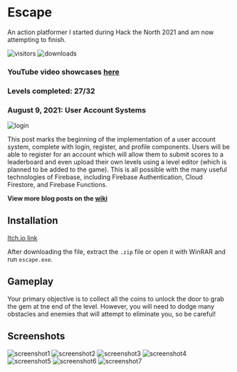 # Escape
An action platformer I started during Hack the North 2021 and am now attempting to finish.

![visitors](https://visitor-badge.glitch.me/badge?page_id=pblpbl1024.escape)
![downloads](https://img.shields.io/github/downloads/pblpbl1024/escape/total)

### YouTube video showcases [here](https://youtube.com/playlist?list=PLPNkAYOUT2atOESzGCqV2DMUHghGJIOUC)

### Levels completed: 27/32 

### August 9, 2021: User Account Systems
![login](https://github.com/pblpbl1024/escape/blob/main/screenshots/Escape%202021-08-09%202_05_19%20PM.png)

This post marks the beginning of the implementation of a user account system, complete with login, register, and profile components. Users will be able to register for an account which will allow them to submit scores to a leaderboard and even upload their own levels using a level editor (which is planned to be added to the game). This is all possible with the many useful technologies of Firebase, including Firebase Authentication, Cloud Firestore, and Firebase Functions.

**View more blog posts on the [wiki](https://github.com/pblpbl1024/escape/wiki)**

## Installation
[Itch.io link](https://pblpbl.itch.io/escape)

After downloading the file, extract the `.zip` file or open it with WinRAR and run `escape.exe`.

## Gameplay
Your primary objective is to collect all the coins to unlock the door to grab the gem at tne end of the level. However, you will need to dodge many obstacles and enemies that will attempt to eliminate you, so be careful!

## Screenshots
![screenshot1](https://github.com/pblpbl1024/escape/blob/main/screenshots/Films%20%26%20TV%202021-05-21%2010_42_35%20AM.png)
![screenshot2](https://github.com/pblpbl1024/escape/blob/main/screenshots/Films%20%26%20TV%202021-05-21%2010_43_09%20AM.png)
![screenshot3](https://github.com/pblpbl1024/escape/blob/main/screenshots/Films%20%26%20TV%202021-05-21%2010_44_35%20AM.png)
![screenshot4](https://github.com/pblpbl1024/escape/blob/main/screenshots/Screenshot%202021-04-30%20145842.png)
![screenshot5](https://github.com/pblpbl1024/escape/blob/main/screenshots/Screenshot%202021-04-30%20150006.png)
![screenshot6](https://github.com/pblpbl1024/escape/blob/main/screenshots/Screenshot%202021-04-30%20150016.png)
![screenshot7](https://github.com/pblpbl1024/escape/blob/main/screenshots/Screenshot%202021-04-30%20161830.png)
